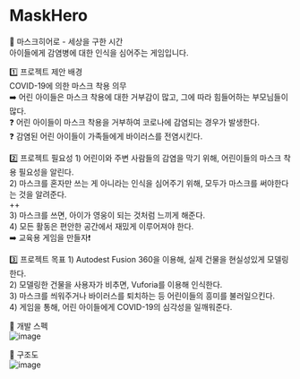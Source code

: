 # MaskHero  

📌 마스크히어로 - 세상을 구한 시간  
아이들에게 감염병에 대한 인식을 심어주는 게임입니다.

1️⃣ 프로젝트 제안 배경  
    COVID-19에 의한 마스크 착용 의무  
    ➡️ 어린 아이들은 마스크 착용에 대한 거부감이 많고, 그에 따라 힘들어하는 부모님들이 많다.  
    ❓ 어린 아이들이 마스크 착용을 거부하여 코로나에 감염되는 경우가 발생한다.  
    ❓ 감염된 어린 아이들이 가족들에게 바이러스를 전염시킨다.  
    
2️⃣ 프로젝트 필요성
    1) 어린이와 주변 사람들의 감염을 막기 위해, 어린이들의 마스크 착용 필요성을 알린다.  
    2) 마스크를 혼자만 쓰는 게 아니라는 인식을 심어주기 위해, 모두가 마스크를 써야한다는 것을 알려준다.  
    ++  
    3) 마스크를 쓰면, 아이가 영웅이 되는 것처럼 느끼게 해준다.  
    4) 모든 활동은 편안한 공간에서 재밌게 이루어져야 한다.  
    ➡️ 교육용 게임을 만들자❗
    
3️⃣ 프로젝트 목표
    1) Autodest Fusion 360을 이용해, 실제 건물을 현실성있게 모델링한다.  
    2) 모델링한 건물을 사용자가 비추면, Vuforia를 이용해 인식한다.  
    3) 마스크를 씌워주거나 바이러스를 퇴치하는 등 어린이들의 흥미를 불러일으킨다.  
    4) 게임을 통해, 어린 아이들에게 COVID-19의 심각성을 일깨워준다.  
    
📌 개발 스펙  
![image](https://user-images.githubusercontent.com/70639677/170960150-6ad7b25a-6fa2-48bd-89e1-9e6ad1d38765.png)

📌 구조도  
![image](https://user-images.githubusercontent.com/70639677/170960219-e2d72a6b-711c-4ce4-8712-53d93929eff8.png)

